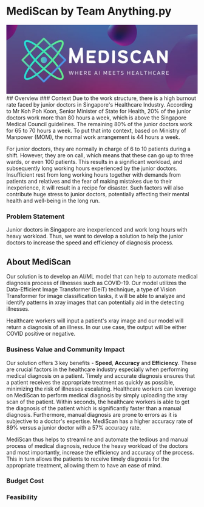 # MediScan by Team Anything.py
<img src = 'images/logo.jpg'>
## Overview
### Context
Due to the work structure, there is a high burnout rate faced by junior doctors in Singapore's Healthcare Industry. According to Mr Koh Poh Koon, Senior Minister of State for Health, 20% of the junior doctors work more than 80 hours a week, which is above the Singapore Medical Council guidelines. The remaining 80% of the junior doctors work for 65 to 70 hours a week. To put that into context, based on Ministry of Manpower (MOM), the normal work arrangement is 44 hours a week. 

For junior doctors, they are normally in charge of 6 to 10 patients during a shift. However, they are on call, which means that these can go up to three wards, or even 100 patients. This results in a significant workload, and subsequently long working hours experienced by the junior doctors. Insufficient rest from long working hours together with demands from patients and relatives and the fear of making mistakes due to their inexperience, it will result in a recipe for disaster. Such factors will also contribute huge stress to junior doctors, potentially affecting their mental health and well-being in the long run.

### Problem Statement
Junior doctors in Singapore are inexperienced and work long hours with heavy workload. Thus, we want to develop a solution to help the junior doctors to increase the speed and efficiency of diagnosis process.


## About MediScan
Our solution is to develop an AI/ML model that can help to automate medical diagnosis process of illnesses such as COVID-19. Our model utilizes the Data-Efficient Image Transformer (DeiT) technique, a type of Vision Transformer for image classification tasks, it will be able to analyze and identify patterns in xray images that can potentially aid in the detecting illnesses. 

Healthcare workers will input a patient's xray image and our model will return a diagnosis of an illness. In our use case, the output will be either COVID positive or negative. 

### Business Value and Community Impact

Our solution offers 3 key benefits - **Speed**, **Accuracy** and **Efficiency**. These are crucial factors in the healthcare industry especially when performing medical diagnosis on a patient. Timely and accurate diagnosis ensures that a patient receives the appropriate treatment as quickly as possible, minimizing the risk of illnesses escalating. Healthcare workers can leverage on MediScan to perform medical diagnosis by simply uploading the xray scan of the patient. Within seconds, the healthcare workers is able to get the diagnosis of the patient which is significantly faster than a manual diagnosis. Furthermore, manual diagnosis are prone to errors as it is subjective to a doctor's expertise. MediScan has a higher accuracy rate of 89% versus a junior doctor with a 57% accuracy rate.

MediScan thus helps to streamline and automate the tedious and manual process of medical diagnosis, reduce the heavy workload of the doctors and most importantly, increase the efficiency and accuracy of the process. This in turn allows the patients to receive timely diagnosis for the appropriate treatment, allowing them to have an ease of mind.

### Budget Cost
### Feasibility


